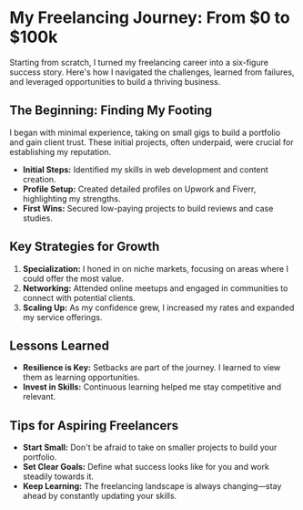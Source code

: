 # My Freelancing Journey: From $0 to $100k

Starting from scratch, I turned my freelancing career into a six-figure success story. Here's how I navigated the challenges, learned from failures, and leveraged opportunities to build a thriving business.

## The Beginning: Finding My Footing

I began with minimal experience, taking on small gigs to build a portfolio and gain client trust. These initial projects, often underpaid, were crucial for establishing my reputation.

- **Initial Steps:** Identified my skills in web development and content creation.
- **Profile Setup:** Created detailed profiles on Upwork and Fiverr, highlighting my strengths.
- **First Wins:** Secured low-paying projects to build reviews and case studies.

## Key Strategies for Growth

1. **Specialization:** I honed in on niche markets, focusing on areas where I could offer the most value.
2. **Networking:** Attended online meetups and engaged in communities to connect with potential clients.
3. **Scaling Up:** As my confidence grew, I increased my rates and expanded my service offerings.

## Lessons Learned

- **Resilience is Key:** Setbacks are part of the journey. I learned to view them as learning opportunities.
- **Invest in Skills:** Continuous learning helped me stay competitive and relevant.

## Tips for Aspiring Freelancers

- **Start Small:** Don't be afraid to take on smaller projects to build your portfolio.
- **Set Clear Goals:** Define what success looks like for you and work steadily towards it.
- **Keep Learning:** The freelancing landscape is always changing—stay ahead by constantly updating your skills.
